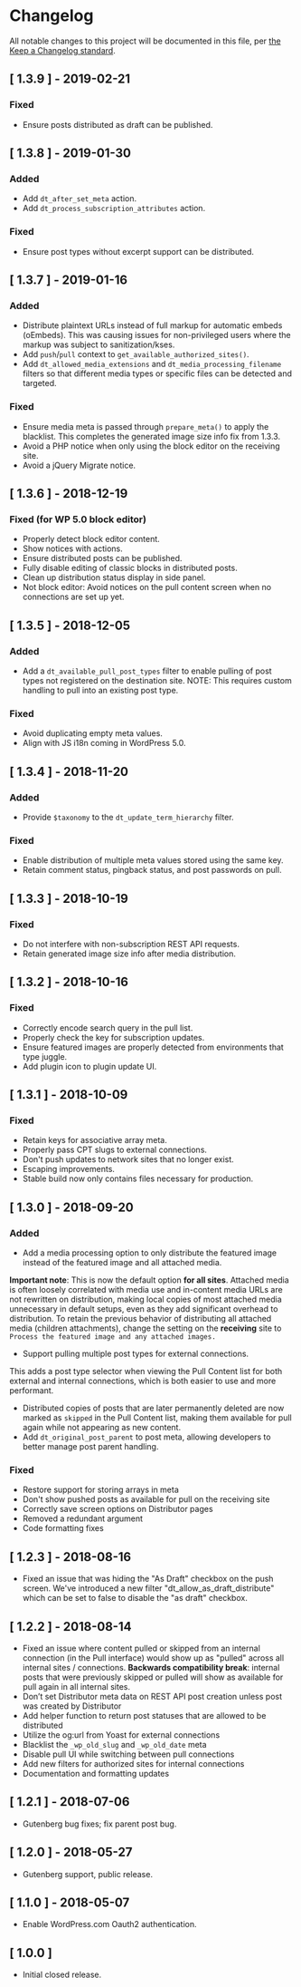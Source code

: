 # Changelog

All notable changes to this project will be documented in this file, per [the Keep a Changelog standard](http://keepachangelog.com/).

## [ 1.3.9 ] - 2019-02-21
### Fixed
* Ensure posts distributed as draft can be published.

## [ 1.3.8 ] - 2019-01-30
### Added
* Add `dt_after_set_meta` action.
* Add `dt_process_subscription_attributes` action.

### Fixed
* Ensure post types without excerpt support can be distributed.

## [ 1.3.7 ] - 2019-01-16
### Added
* Distribute plaintext URLs instead of full markup for automatic embeds (oEmbeds). This was causing issues for non-privileged users where the markup was subject to sanitization/kses.
* Add `push`/`pull` context to `get_available_authorized_sites()`.
* Add `dt_allowed_media_extensions` and `dt_media_processing_filename` filters so that different media types or specific files can be detected and targeted.

### Fixed
* Ensure media meta is passed through `prepare_meta()` to apply the blacklist. This completes the generated image size info fix from 1.3.3.
* Avoid a PHP notice when only using the block editor on the receiving site.
* Avoid a jQuery Migrate notice.

## [ 1.3.6 ] - 2018-12-19
### Fixed (for WP 5.0 block editor)
* Properly detect block editor content.
* Show notices with actions.
* Ensure distributed posts can be published.
* Fully disable editing of classic blocks in distributed posts.
* Clean up distribution status display in side panel.
* Not block editor: Avoid notices on the pull content screen when no connections are set up yet.

## [ 1.3.5 ] - 2018-12-05
### Added
* Add a `dt_available_pull_post_types` filter to enable pulling of post types not registered on the destination site. NOTE: This requires custom handling to pull into an existing post type.

### Fixed
* Avoid duplicating empty meta values.
* Align with JS i18n coming in WordPress 5.0.

## [ 1.3.4 ] - 2018-11-20
### Added
* Provide `$taxonomy` to the `dt_update_term_hierarchy` filter.

### Fixed
* Enable distribution of multiple meta values stored using the same key.
* Retain comment status, pingback status, and post passwords on pull.

## [ 1.3.3 ] - 2018-10-19
### Fixed
* Do not interfere with non-subscription REST API requests.
* Retain generated image size info after media distribution.

## [ 1.3.2 ] - 2018-10-16
### Fixed
* Correctly encode search query in the pull list.
* Properly check the key for subscription updates.
* Ensure featured images are properly detected from environments that type juggle.
* Add plugin icon to plugin update UI.

## [ 1.3.1 ] - 2018-10-09
### Fixed
* Retain keys for associative array meta.
* Properly pass CPT slugs to external connections.
* Don't push updates to network sites that no longer exist.
* Escaping improvements.
* Stable build now only contains files necessary for production.


## [ 1.3.0 ] - 2018-09-20
### Added
* Add a media processing option to only distribute the featured image instead of the featured image and all attached media.

**Important note**: This is now the default option **for all sites**. Attached media is often loosely correlated with media use and in-content media URLs are not rewritten on distribution, making local copies of most attached media unnecessary in default setups, even as they add significant overhead to distribution. To retain the previous behavior of distributing all attached media (children attachments), change the setting on the **receiving** site to `Process the featured image and any attached images.`

* Support pulling multiple post types for external connections.

This adds a post type selector when viewing the Pull Content list for both external and internal connections, which is both easier to use and more performant.

* Distributed copies of posts that are later permanently deleted are now marked as `skipped` in the Pull Content list, making them available for pull again while not appearing as new content.
* Add `dt_original_post_parent` to post meta, allowing developers to better manage post parent handling.

### Fixed
* Restore support for storing arrays in meta
* Don't show pushed posts as available for pull on the receiving site
* Correctly save screen options on Distributor pages
* Removed a redundant argument
* Code formatting fixes

## [ 1.2.3 ] - 2018-08-16
* Fixed an issue that was hiding the "As Draft" checkbox on the push screen. We've introduced a new filter "dt_allow_as_draft_distribute" which can be set to false to disable the "as draft" checkbox.

## [ 1.2.2 ] - 2018-08-14
* Fixed an issue where content pulled or skipped from an internal connection (in the Pull interface) would show up as "pulled" across all internal sites / connections. **Backwards compatibility break**: internal posts that were previously skipped or pulled will show as available for pull again in all internal sites.
* Don’t set Distributor meta data on REST API post creation unless post was created by Distributor
* Add helper function to return post statuses that are allowed to be distributed
* Utilize the og:url from Yoast for external connections
* Blacklist the `_wp_old_slug` and `_wp_old_date` meta
* Disable pull UI while switching between pull connections
* Add new filters for authorized sites for internal connections
* Documentation and formatting updates

## [ 1.2.1 ] - 2018-07-06
* Gutenberg bug fixes; fix parent post bug.

## [ 1.2.0 ] - 2018-05-27
* Gutenberg support, public release.

## [ 1.1.0 ] - 2018-05-07
* Enable WordPress.com Oauth2 authentication.

## [ 1.0.0 ]
* Initial closed release.
